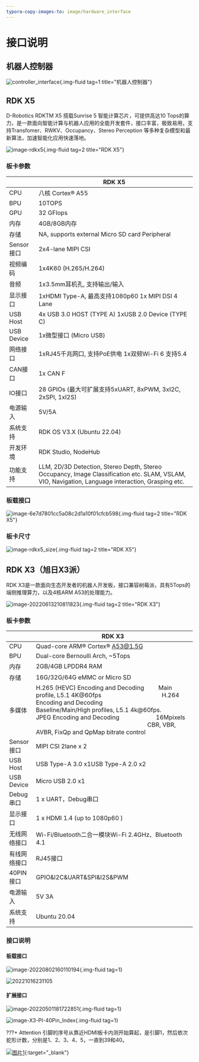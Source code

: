```yaml
---
typora-copy-images-to: image/hardware_interface
---
```


# **接口说明**



## **机器人控制器**

![controller_interface](../assets/img/hardware_interface/controller_interface.png){.img-fluid tag=1 title="机器人控制器"}


## **RDK X5**

D-Robotics RDKTM X5 搭载Sunrise 5 智能计算芯片，可提供高达10 Tops的算力，是一款面向智能计算与机器人应用的全能开发套件，接口丰富，极致易用，支持Transfomer、RWKV、Occupancy、Stereo Perception 等多种复杂模型和最新算法，加速智能化应用快速落地。

![image-rdkx5](../assets/img/hardware_interface/rdkx5.png){.img-fluid tag=2 title="RDK X5"}

### **板卡参数**


| | RDK X5 |
| ---------- | ------------------------------------------------------------------------------------------------------------------------------------------------------------------------------------------------------------------------------------------------------------------------------------------------------------------------------------------------------------------------------------------------------------------------------------- |
| CPU | 八核 Cortex® A55 |
| BPU | 10TOPS |
| GPU | 32 GFlops |
| 内存 | 4GB/8GB内存 |
| 存储 | NA, supports external Micro SD card Peripheral |
| Sensor接口 | 2x4-lane MIPI CSI |
| 视频编码 | 1x4K60 (H.265/H.264) |
| 音频 | 1x3.5mm耳机孔, 支持输出/输入 |
| 显示接口 | 1xHDMI Type-A, 最高支持1080p60 1x MIPI DSI 4 Lane |
| USB Host | 4x USB 3.0 HOST (TYPE A) 1xUSB 2.0 Device (TYPE C) |
| USB Device | 1x微型接口 (Micro USB) |
| 网络接口 | 1xRJ45千兆网口, 支持PoE供电 1x双频Wi-Fi 6 支持5.4 |
| CAN接口 | 1x CAN F |
| IO接口 | 28 GPIOs (最大可扩展支持5xUART, 8xPWM, 3xI2C, 2xSPI, 1xI2S) |
| 电源输入 | 5V/5A |
| 系统支持 | RDK OS V3.X (Ubuntu 22.04) |
| 开发环境 | RDK Studio, NodeHub |
| 功能支持 | LLM, 2D/3D Detection, Stereo Depth, Stereo Occupancy, Image Classification etc. SLAM, VSLAM, VIO, Navigation, Language interaction, Grasping etc. |                                                                                           |


### **板载接口**

![image-6e7d7801cc5a08c2d1a10f01cfcb598](../assets/img/hardware_interface/6e7d7801cc5a08c2d1a10f01cfcb598.jpg){.img-fluid tag=2 title="RDK X5"}

### **板卡尺寸**

![image-rdkx5_size](../assets/img/hardware_interface/rdkx5_size.png){.img-fluid tag=2 title="RDK X5"}


## **RDK X3（旭日X3派）**

RDK X3是一款面向生态开发者的机器人开发板，接口兼容树莓派，具有5Tops的端侧推理算力，以及4核ARM A53的处理能力。

![image-20220613210811823](../assets/img/hardware_interface/rdkx3.jpg){.img-fluid tag=2 title="RDK X3"}

### **板卡参数**

|            | RDK X3                                                                                                                                                                                                                                                                                                                                                                                                                                |
| ---------- | ------------------------------------------------------------------------------------------------------------------------------------------------------------------------------------------------------------------------------------------------------------------------------------------------------------------------------------------------------------------------------------------------------------------------------------- |
| CPU        | Quad-core ARM® Cortex® A53@1.5G                                                                                                                                                                                                                                                                                                                                                                                                       |
| BPU        | Dual-core Bernoulli Arch, ~5Tops                                                                                                                                                                                                                                                                                                                                                                                                      |
| 内存         | 2GB/4GB LPDDR4 RAM                                                                                                                                                                                                                                                                                                                                                                                                                    |
| 存储         | 16G/32G/64G eMMC or Micro SD                                                                                                                                                                                                                                                                                                                                                                                                          |
| 多媒体        | H.265 (HEVC) Encoding and Decoding         Main profile, L5.1 4K@60fps                                      H.264 Encoding and Decoding                      Baseline/Main/High profiles, L5.1 4k@60fps.                JPEG Encoding and Decoding                       16Mpixels                                                                        CBR, VBR, AVBR, FixQp and QpMap bitrate control |
| Sensor接口   | MIPI CSI 2lane x 2                                                                                                                                                                                                                                                                                                                                                                                                                    |
| USB Host   | USB Type-A 3.0 x1USB Type-A 2.0 x2                                                                                                                                                                                                                                                                                                                                                                                                    |
| USB Device | Micro USB 2.0 x1                                                                                                                                                                                                                                                                                                                                                                                                                      |
| Debug串口    | 1 x UART，Debug串口                                                                                                                                                                                                                                                                                                                                                                                                                      |
| 显示接口       | 1 x HDMI 1.4 (up to 1080p60 )                                                                                                                                                                                                                                                                                                                                                                                                         |
| 无线网络接口     | Wi-Fi/Bluetooth二合一模块Wi-Fi 2.4GHz、Bluetooth 4.1                                                                                                                                                                                                                                                                                                                                                                                        |
| 有线网络接口     | RJ45接口                                                                                                                                                                                                                                                                                                                                                                                                                                |
| 40PIN接口    | GPIO&I2C&UART&SPI&I2S&PWM                                                                                                                                                                                                                                                                                                                                                                                                             |
| 电源输入       | 5V 3A                                                                                                                                                                                                                                                                                                                                                                                                                                 |
| 系统支持       | Ubuntu 20.04                                                                                                                                                                                                                                                                                                                                                                                                                          |

### **接口说明**

#### 板载接口

![image-20220802160110194](../assets/img/hardware_interface/image-20220802160110194.png){.img-fluid tag=1}

![20221016231105](../assets/img/hardware_interface/20221016231105.png)



#### 扩展接口

![image-20220501181722851](../assets/img/hardware_interface/image-20220501181722851.png){.img-fluid tag=1}

![image-X3-PI-40Pin_Index](../assets/img/hardware_interface/image-X3-PI-40Pin_Index.png){.img-fluid tag=1}

???+ Attention
    引脚的序号从靠近HDMI板卡内测开始算起，是引脚1，然后依次蛇形计数，分别是1、2、3、4、5，一直到39和40。



[![图片1](../assets/img/footer.png)](https://www.guyuehome.com/){:target="_blank"}
